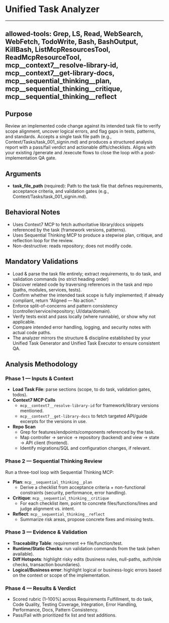 # Unified Task Analyzer

---
allowed-tools: Grep, LS, Read, WebSearch, WebFetch, TodoWrite, Bash, BashOutput, KillBash, ListMcpResourcesTool, ReadMcpResourceTool, mcp__context7__resolve-library-id, mcp__context7__get-library-docs, mcp__sequential_thinking__plan, mcp__sequential_thinking__critique, mcp__sequential_thinking__reflect
---

## Purpose

Review an implemented code change against its intended task file to verify scope alignment, uncover logical errors, and flag gaps in tests, patterns, and standards. Accepts a single task file path (e.g., Context/Tasks/task_001_signin.md) and produces a structured analysis report with a pass/fail verdict and actionable diffs/checklists.
Aligns with your existing /generate and /execute flows to close the loop with a post-implementation QA gate.

## Arguments

- **task_file_path** (required): Path to the task file that defines requirements, acceptance criteria, and validation gates (e.g., Context/Tasks/task_001_signin.md).

## Behavioral Notes

- Uses Context7 MCP to fetch authoritative library/docs snippets referenced by the task (framework versions, patterns).
- Uses Sequential Thinking MCP to produce a stepwise plan, critique, and reflection loop for the review.
- Non-destructive: reads repository; does not modify code.

## Mandatory Validations

- Load & parse the task file entirely; extract requirements, to do task, and validation commands (no strict heading order)
- Discover related code by traversing references in the task and repo (paths, modules, services, tests).
- Confirm whether the intended task scope is fully implemented; if already compliant, return “Aligned — No action.”
- Enforce split-of-concerns and pattern consistency (controller/service/repository; UI/data/domain).
- Verify tests exist and pass locally (where runnable), or show why not applicable.
- Compare intended error handling, logging, and security notes with actual code paths.
- The analyzer mirrors the structure & discipline established by your Unified Task Generator and Unified Task Executor to ensure consistent QA.

## Analysis Methodology

### Phase 1 — Inputs & Context

- **Load Task File**: parse sections (scope, to do task, validation gates, todos).
- **Context7 MCP Calls**
	- `mcp__context7__resolve-library-id` for framework/library versions mentioned.
	- `mcp__context7__get-library-docs` to fetch targeted API/guide excerpts for the versions in use.
- **Repo Scan**
	- Grep for features/endpoints/components referenced by the task.
	- Map controller → service → repository (backend) and view → state → API client (frontend).
	- Identify migrations/SQL and configuration changes, if relevant.

### Phase 2 — Sequential Thinking Review

Run a three-tool loop with Sequential Thinking MCP:

- **Plan**: `mcp__sequential_thinking__plan`
	- Derive a checklist from acceptance criteria + non-functional constraints (security, performance, error handling).
- **Critique**: `mcp__sequential_thinking__critique`
	- For each checklist item, point to concrete files/functions/lines and judge alignment vs. intent.
- **Reflect**: `mcp__sequential_thinking__reflect`
	- Summarize risk areas, propose concrete fixes and missing tests.

### Phase 3 — Evidence & Validation

- **Traceability Table**: requirement ↔ file/function/test.
- **Runtime/Static Checks**: run validation commands from the task (when available).
- **Diff Hotspots**: highlight risky edits (business rules, null-paths, auth/role checks, transaction boundaries).
- **Logical/Business error**: highlight logical or business-logic errors based on the context or scope of the implementation.

### Phase 4 — Results & Verdict

- Scored rubric (1–100%) across Requirements Fulfillment, to do task, Code Quality, Testing Coverage, Integration, Error Handling, Performance, Docs, Pattern Consistency.
- Pass/Fail with prioritized fix list and test additions.
